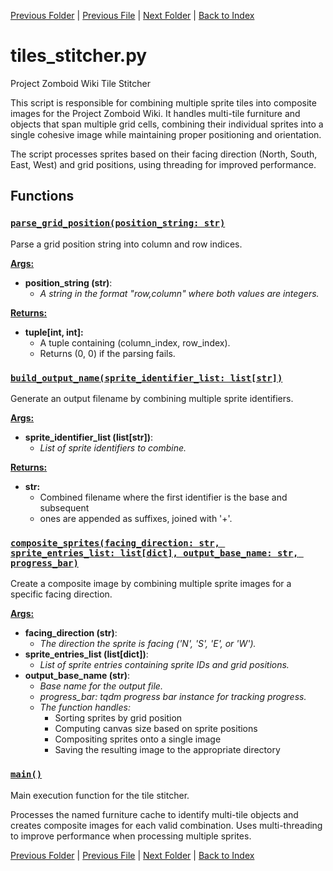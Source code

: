 [Previous Folder](../recipes/craft_recipes.md) | [Previous File](tiles_scrapping.md) | [Next Folder](../tools/update_icons.md) | [Back to Index](../../index.md)

# tiles_stitcher.py

Project Zomboid Wiki Tile Stitcher

This script is responsible for combining multiple sprite tiles into composite images
for the Project Zomboid Wiki. It handles multi-tile furniture and objects that span
multiple grid cells, combining their individual sprites into a single cohesive image
while maintaining proper positioning and orientation.

The script processes sprites based on their facing direction (North, South, East, West)
and grid positions, using threading for improved performance.

## Functions

### [`parse_grid_position(position_string: str)`](https://github.com/Vaileasys/pz-wiki_parser/blob/main/scripts/tiles/tiles_stitcher.py#L58)

Parse a grid position string into column and row indices.


<ins>**Args:**</ins>
  - **position_string (str)**:
      - _A string in the format "row,column" where both values are integers._

<ins>**Returns:**</ins>
  - **tuple[int, int]:**
      - A tuple containing (column_index, row_index).
      - Returns (0, 0) if the parsing fails.

### [`build_output_name(sprite_identifier_list: list[str])`](https://github.com/Vaileasys/pz-wiki_parser/blob/main/scripts/tiles/tiles_stitcher.py#L76)

Generate an output filename by combining multiple sprite identifiers.


<ins>**Args:**</ins>
  - **sprite_identifier_list (list[str])**:
      - _List of sprite identifiers to combine._

<ins>**Returns:**</ins>
  - **str:**
      - Combined filename where the first identifier is the base and subsequent
      - ones are appended as suffixes, joined with '+'.

### [`composite_sprites(facing_direction: str, sprite_entries_list: list[dict], output_base_name: str, progress_bar)`](https://github.com/Vaileasys/pz-wiki_parser/blob/main/scripts/tiles/tiles_stitcher.py#L92)

Create a composite image by combining multiple sprite images for a specific facing direction.


<ins>**Args:**</ins>
  - **facing_direction (str)**:
      - _The direction the sprite is facing ('N', 'S', 'E', or 'W')._
  - **sprite_entries_list (list[dict])**:
      - _List of sprite entries containing sprite IDs and grid positions._
  - **output_base_name (str)**:
      - _Base name for the output file._
      - _progress_bar: tqdm progress bar instance for tracking progress._
      - _The function handles:_
        - Sorting sprites by grid position
        - Computing canvas size based on sprite positions
        - Compositing sprites onto a single image
        - Saving the resulting image to the appropriate directory

### [`main()`](https://github.com/Vaileasys/pz-wiki_parser/blob/main/scripts/tiles/tiles_stitcher.py#L175)

Main execution function for the tile stitcher.

Processes the named furniture cache to identify multi-tile objects and creates
composite images for each valid combination. Uses multi-threading to improve
performance when processing multiple sprites.



[Previous Folder](../recipes/craft_recipes.md) | [Previous File](tiles_scrapping.md) | [Next Folder](../tools/update_icons.md) | [Back to Index](../../index.md)

